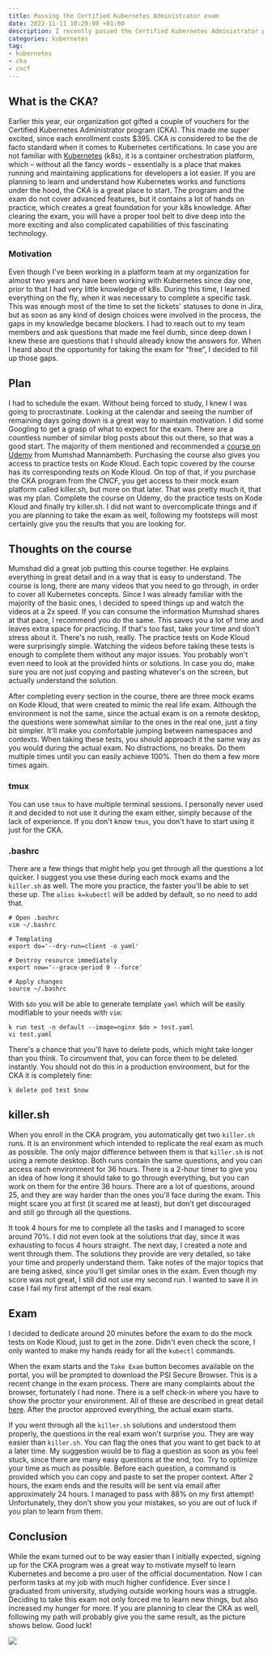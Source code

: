 ```yaml
---
title: Passing the Certified Kubernetes Administrator exam
date: 2022-11-11 10:29:00 +01:00
description: I recently passed the Certified Kubernetes Administrator program created by the Cloud Native Computing Foundation (CNCF), in collaboration with The Linux Foundation. This is what I did as a preparation that helped me clear the exam on my first attempt.
categories: kubernetes
tag:
- kubernetes
- cka
- cncf
---
```


## What is the CKA?

Earlier this year, our organization got gifted a couple of vouchers for the Certified Kubernetes Administrator program (CKA). This made me super excited, since each enrollment costs $395. CKA is considered to be the de facto standard when it comes to Kubernetes certifications. In case you are not familiar with [Kubernetes](https://kubernetes.io/) (k8s), it is a container orchestration platform, which – without all the fancy words – essentially is a place that makes running and maintaining applications for developers a lot easier. If you are planning to learn and understand how Kubernetes works and functions under the hood, the CKA is a great place to start. The program and the exam do not cover advanced features, but it contains a lot of hands on practice, which creates a great foundation for your k8s knowledge. After clearing the exam, you will have a proper tool belt to dive deep into the more exciting and also complicated capabilities of this fascinating technology.

### Motivation

Even though I've been working in a platform team at my organization for almost two years and have been working with Kubernetes since day one, prior to that I had very little knowledge of k8s. During this time, I learned everything on the fly, when it was necessary to complete a specific task. This was enough most of the time to set the tickets' statuses to done in Jira, but as soon as any kind of design choices were involved in the process, the gaps in my knowledge became blockers. I had to reach out to my team members and ask questions that made me feel dumb, since deep down I knew these are questions that I should already know the answers for. When I heard about the opportunity for taking the exam for “free”, I decided to fill up those gaps.

## Plan

I had to schedule the exam. Without being forced to study, I knew I was going to procrastinate. Looking at the calendar and seeing the number of remaining days going down is a great way to maintain motivation. I did some Googling to get a grasp of what to expect for the exam. There are a countless number of similar blog posts about this out there, so that was a good start. The majority of them mentioned and recommended a [course on Udemy](https://www.udemy.com/course/certified-kubernetes-administrator-with-practice-tests/) from Mumshad Mannambeth. Purchasing the course also gives you access to practice tests on Kode Kloud. Each topic covered by the course has its corresponding tests on Kode Kloud. On top of that, if you purchase the CKA program from the CNCF, you get access to their mock exam platform called killer.sh, but more on that later. That was pretty much it, that was my plan. Complete the course on Udemy, do the practice tests on Kode Kloud and finally try killer.sh. I did not want to overcomplicate things and if you are planning to take the exam as well, following my footsteps will most certainly give you the results that you are looking for.

## Thoughts on the course

Mumshad did a great job putting this course together. He explains everything in great detail and in a way that is easy to understand. The course is long, there are many videos that you need to go through, in order to cover all Kubernetes concepts. Since I was already familiar with the majority of the basic ones, I decided to speed things up and watch the videos at a 2x speed. If you can consume the information Mumshad shares at that pace, I recommend you do the same. This saves you a lot of time and leaves extra space for practicing. If that's too fast, take your time and don't stress about it. There's no rush, really. The practice tests on Kode Kloud were surprisingly simple. Watching the videos before taking these tests is enough to complete them without any major issues. You probably won't even need to look at the provided hints or solutions. In case you do, make sure you are not just copying and pasting whatever's on the screen, but actually understand the solution.

After completing every section in the course, there are three mock exams on Kode Kloud, that were created to mimic the real life exam. Although the environment is not the same, since the actual exam is on a remote desktop, the questions were somewhat similar to the ones in the real one, just a tiny bit simpler. It'll make you comfortable jumping between namespaces and contexts. When taking these tests, you should approach it the same way as you would during the actual exam. No distractions, no breaks. Do them multiple times until you can easily achieve 100%. Then do them a few more times again.

### tmux

You can use `tmux` to have multiple terminal sessions. I personally never used it and decided to not use it during the exam either, simply because of the lack of experience. If you don't know `tmux`, you don't have to start using it just for the CKA.

### .bashrc

There are a few things that might help you get through all the questions a lot quicker. I suggest you use these during each mock exams and the `killer.sh` as well. The more you practice, the faster you'll be able to set these up. The `alias k=kubectl` will be added by default, so no need to add that.

```
# Open .bashrc
vim ~/.bashrc

# Templating
export do='--dry-run=client -o yaml'

# Destroy resource immediately
export now='--grace-period 0 --force'

# Apply changes
source ~/.bashrc
```

With `$do` you will be able to generate template `yaml` which will be easily modifiable to your needs with `vim`:

```
k run test -n default --image=nginx $do > test.yaml
vi test.yaml
```


There's a chance that you'll have to delete pods, which might take longer than you think. To circumvent that, you can force them to be deleted instantly. You should not do this in a production environment, but for the CKA it is completely fine:

`k delete pod test $now`

## killer.sh

When you enroll in the CKA program, you automatically get two `killer.sh` runs. It is an environment which intended to replicate the real exam as much as possible. The only major difference between them is that `killer.sh` is not using a remote desktop. Both runs contain the same questions, and you can access each environment for 36 hours. There is a 2-hour timer to give you an idea of how long it should take to go through everything, but you can work on them for the entire 36 hours. There are a lot of questions, around 25, and they are way harder than the ones you'll face during the exam. This might scare you at first (it scared me at least), but don't get discouraged and still go through all the questions.

It took 4 hours for me to complete all the tasks and I managed to score around 70%. I did not even look at the solutions that day, since it was exhausting to focus 4 hours straight. The next day, I created a note and went through them. The solutions they provide are very detailed, so take your time and properly understand them. Take notes of the major topics that are being asked, since you'll get similar ones in the exam. Even though my score was not great, I still did not use my second run. I wanted to save it in case I fail my first attempt of the real exam.

## Exam

I decided to dedicate around 20 minutes before the exam to do the mock tests on Kode Kloud, just to get in the zone. Didn't even check the score, I only wanted to make my hands ready for all the `kubectl` commands.

When the exam starts and the `Take Exam` button becomes available on the portal, you will be prompted to download the PSI Secure Browser. This is a recent change in the exam process. There are many complaints about the browser, fortunately I had none. There is a self check-in where you have to show the proctor your environment. All of these are described in great detail [here](https://docs.linuxfoundation.org/tc-docs/certification/tips-cka-and-ckad). After the proctor approved everything, the actual exam starts.

If you went through all the `killer.sh` solutions and understood them properly, the questions in the real exam won't surprise you. They are way easier than `killer.sh`. You can flag the ones that you want to get back to at a later time. My suggestion would be to flag a question as soon as you feel stuck, since there are many easy questions at the end, too. Try to optimize your time as much as possible. Before each question, a command is provided which you can copy and paste to set the proper context. After 2 hours, the exam ends and the results will be sent via email after approximately 24 hours. I managed to pass with 88% on my first attempt! Unfortunately, they don't show you your mistakes, so you are out of luck if you plan to learn from them.

## Conclusion

While the exam turned out to be way easier than I initially expected, signing up for the CKA program was a great way to motivate myself to learn Kubernetes and become a pro user of the official documentation. Now I can perform tasks at my job with much higher confidence. Ever since I graduated from university, studying outside working hours was a struggle. Deciding to take this exam not only forced me to learn new things, but also increased my hunger for more. If you are planning to clear the CKA as well, following my path will probably give you the same result, as the picture shows below. Good luck!

![](./cka.png)
